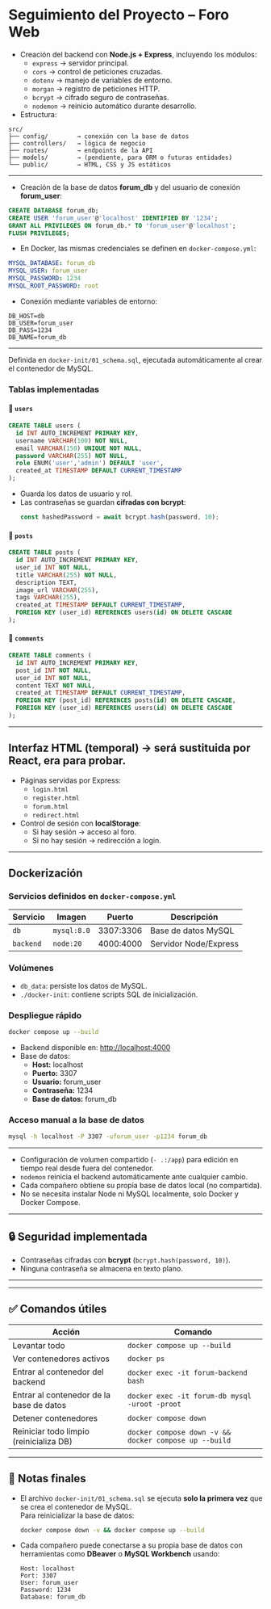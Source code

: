 # Seguimiento del Proyecto – Foro Web

- Creación del backend con **Node.js + Express**, incluyendo los módulos:
  - `express` → servidor principal.  
  - `cors` → control de peticiones cruzadas.  
  - `dotenv` → manejo de variables de entorno.  
  - `morgan` → registro de peticiones HTTP.  
  - `bcrypt` → cifrado seguro de contraseñas.  
  - `nodemon` → reinicio automático durante desarrollo.  
- Estructura:

```
src/
├── config/        → conexión con la base de datos
├── controllers/   → lógica de negocio
├── routes/        → endpoints de la API
├── models/        → (pendiente, para ORM o futuras entidades)
└── public/        → HTML, CSS y JS estáticos
```

---

- Creación de la base de datos **forum_db** y del usuario de conexión **forum_user**:

```sql
CREATE DATABASE forum_db;
CREATE USER 'forum_user'@'localhost' IDENTIFIED BY '1234';
GRANT ALL PRIVILEGES ON forum_db.* TO 'forum_user'@'localhost';
FLUSH PRIVILEGES;
```

- En Docker, las mismas credenciales se definen en `docker-compose.yml`:

```yaml
MYSQL_DATABASE: forum_db
MYSQL_USER: forum_user
MYSQL_PASSWORD: 1234
MYSQL_ROOT_PASSWORD: root
```

- Conexión mediante variables de entorno:

```
DB_HOST=db
DB_USER=forum_user
DB_PASS=1234
DB_NAME=forum_db
```

---


Definida en `docker-init/01_schema.sql`, ejecutada automáticamente al crear el contenedor de MySQL.

### Tablas implementadas

#### 🧍 `users`
```sql
CREATE TABLE users (
  id INT AUTO_INCREMENT PRIMARY KEY,
  username VARCHAR(100) NOT NULL,
  email VARCHAR(150) UNIQUE NOT NULL,
  password VARCHAR(255) NOT NULL,
  role ENUM('user','admin') DEFAULT 'user',
  created_at TIMESTAMP DEFAULT CURRENT_TIMESTAMP
);
```
- Guarda los datos de usuario y rol.
- Las contraseñas se guardan **cifradas con bcrypt**:
  ```js
  const hashedPassword = await bcrypt.hash(password, 10);
  ```

#### 📝 `posts`
```sql
CREATE TABLE posts (
  id INT AUTO_INCREMENT PRIMARY KEY,
  user_id INT NOT NULL,
  title VARCHAR(255) NOT NULL,
  description TEXT,
  image_url VARCHAR(255),
  tags VARCHAR(255),
  created_at TIMESTAMP DEFAULT CURRENT_TIMESTAMP,
  FOREIGN KEY (user_id) REFERENCES users(id) ON DELETE CASCADE
);
```

#### 💬 `comments`
```sql
CREATE TABLE comments (
  id INT AUTO_INCREMENT PRIMARY KEY,
  post_id INT NOT NULL,
  user_id INT NOT NULL,
  content TEXT NOT NULL,
  created_at TIMESTAMP DEFAULT CURRENT_TIMESTAMP,
  FOREIGN KEY (post_id) REFERENCES posts(id) ON DELETE CASCADE,
  FOREIGN KEY (user_id) REFERENCES users(id) ON DELETE CASCADE
);
```

---

##  Interfaz HTML (temporal) -> será sustituida por React, era para probar.

- Páginas servidas por Express:
  - `login.html`
  - `register.html`
  - `forum.html`
  - `redirect.html`
- Control de sesión con **localStorage**:
  - Si hay sesión → acceso al foro.
  - Si no hay sesión → redirección a login.

---

## Dockerización

### Servicios definidos en `docker-compose.yml`

| Servicio | Imagen | Puerto | Descripción |
|-----------|---------|---------|-------------|
| `db` | `mysql:8.0` | 3307:3306 | Base de datos MySQL |
| `backend` | `node:20` | 4000:4000 | Servidor Node/Express |

### Volúmenes

- `db_data`: persiste los datos de MySQL.  
- `./docker-init`: contiene scripts SQL de inicialización.

### Despliegue rápido

```bash
docker compose up --build
```

- Backend disponible en: [http://localhost:4000](http://localhost:4000)  
- Base de datos:
  - **Host:** localhost  
  - **Puerto:** 3307  
  - **Usuario:** forum_user  
  - **Contraseña:** 1234  
  - **Base de datos:** forum_db  

### Acceso manual a la base de datos

```bash
mysql -h localhost -P 3307 -uforum_user -p1234 forum_db
```

---

- Configuración de volumen compartido (`- .:/app`) para edición en tiempo real desde fuera del contenedor.  
- `nodemon` reinicia el backend automáticamente ante cualquier cambio.  
- Cada compañero obtiene su propia base de datos local (no compartida).  
- No se necesita instalar Node ni MySQL localmente, solo Docker y Docker Compose.

---

## 🔒 Seguridad implementada

- Contraseñas cifradas con **bcrypt** (`bcrypt.hash(password, 10)`).  
- Ninguna contraseña se almacena en texto plano.  

---

---

## ✅ Comandos útiles

| Acción                                   | Comando                                               |
| ---------------------------------------- | ----------------------------------------------------- |
| Levantar todo                            | `docker compose up --build`                           |
| Ver contenedores activos                 | `docker ps`                                           |
| Entrar al contenedor del backend         | `docker exec -it forum-backend bash`                  |
| Entrar al contenedor de la base de datos | `docker exec -it forum-db mysql -uroot -proot`        |
| Detener contenedores                     | `docker compose down`                                 |
| Reiniciar todo limpio (reinicializa DB)  | `docker compose down -v && docker compose up --build` |

---

## 🧱 Notas finales

- El archivo `docker-init/01_schema.sql` se ejecuta **solo la primera vez** que se crea el contenedor de MySQL.  
  Para reinicializar la base de datos:  
  ```bash
  docker compose down -v && docker compose up --build
  ```
- Cada compañero puede conectarse a su propia base de datos con herramientas como **DBeaver** o **MySQL Workbench** usando:
  ```
  Host: localhost
  Port: 3307
  User: forum_user
  Password: 1234
  Database: forum_db
  ```

